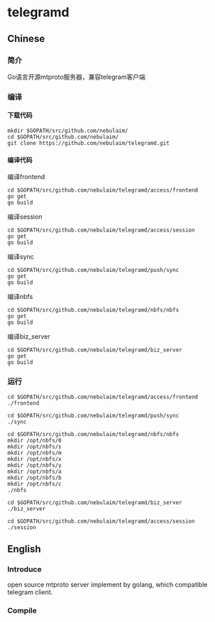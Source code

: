# telegramd

## Chinese

### 简介
Go语言开源mtproto服务器，兼容telegram客户端

### 编译

#### 下载代码

    mkdir $GOPATH/src/github.com/nebulaim/
    cd $GOPATH/src/github.com/nebulaim/
    git clone https://github.com/nebulaim/telegramd.git

#### 编译代码

编译frontend

    cd $GOPATH/src/github.com/nebulaim/telegramd/access/frontend
    go get
    go build

编译session

    cd $GOPATH/src/github.com/nebulaim/telegramd/access/session
    go get
    go build
    
编译sync

    cd $GOPATH/src/github.com/nebulaim/telegramd/push/sync
    go get
    go build

编译nbfs

    cd $GOPATH/src/github.com/nebulaim/telegramd/nbfs/nbfs
    go get
    go build

编译biz_server

    cd $GOPATH/src/github.com/nebulaim/telegramd/biz_server
    go get
    go build


### 运行

    cd $GOPATH/src/github.com/nebulaim/telegramd/access/frontend
    ./frontend

    cd $GOPATH/src/github.com/nebulaim/telegramd/push/sync
    ./sync
    
    cd $GOPATH/src/github.com/nebulaim/telegramd/nbfs/nbfs
    mkdir /opt/nbfs/0
    mkdir /opt/nbfs/s
    mkdir /opt/nbfs/m
    mkdir /opt/nbfs/x
    mkdir /opt/nbfs/y
    mkdir /opt/nbfs/a
    mkdir /opt/nbfs/b
    mkdir /opt/nbfs/c
    ./nbfs

    cd $GOPATH/src/github.com/nebulaim/telegramd/biz_server
    ./biz_server

    cd $GOPATH/src/github.com/nebulaim/telegramd/access/session
    ./session

## English

### Introduce
open source mtproto server implement by golang, which compatible telegram client.

### Compile
